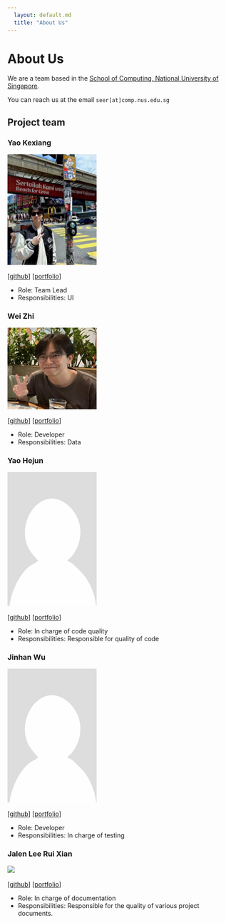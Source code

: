 ```yaml
---
  layout: default.md
  title: "About Us"
---
```


# About Us

We are a team based in the [School of Computing, National University of Singapore](http://www.comp.nus.edu.sg).

You can reach us at the email `seer[at]comp.nus.edu.sg`

## Project team


### Yao Kexiang

<img src="images/publicmain.png" width="200px">

[[github](http://github.com/publicmain)]
[[portfolio](team/johndoe.md)]

* Role: Team Lead
* Responsibilities: UI

### Wei Zhi

<img src="images/w3izhi.png" width="200px">

[[github](http://github.com/W3iZhi)]
[[portfolio](team/johndoe.md)]

* Role: Developer
* Responsibilities: Data

### Yao Hejun

<img src="images/testing1234567891011121314.png" width="200px">

[[github](http://github.com/testing1234567891011121314)] [[portfolio](team/johndoe.md)]


* Role: In charge of code quality
* Responsibilities: Responsible for quality of code

### Jinhan Wu

<img src="images/wujinhan1.png" width="200px">

[[github](http://github.com/WuJinhan1)]
[[portfolio](team/johndoe.md)]

* Role: Developer
* Responsibilities: In charge of testing

### Jalen Lee Rui Xian

<img src="images/jalenleeruixian.png" width="200px">

[[github](http://github.com/jalenleeruixian)]
[[portfolio](AY2425S1-CS2103T-T16-1/jalenleeruixian.md)]

* Role: In charge of documentation
* Responsibilities: Responsible for the quality of various project documents.
